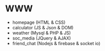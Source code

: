 # WWW 

* homepage (HTML & CSS)
* calculator (JS & Json & DOM)
* weather (Mysql & PHP & JS)
* soc_media (JQuery & AJAX)
* friend_chat (Nodejs & firebase & socket io)
